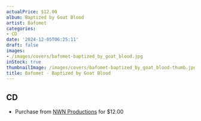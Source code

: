 ```yaml
---
actualPrice: $12.00
album: Baptized by Goat Blood
artist: Bafomet
categories:
- CD
date: '2024-12-05T06:25:11'
draft: false
images:
- /images/covers/bafomet-baptized_by_goat_blood.jpg
inStock: true
thumbnailImage: /images/covers/bafomet-baptized_by_goat_blood-thumb.jpg
title: Bafomet - Baptized by Goat Blood
---
```


## CD
* Purchase from [NWN Productions](http://shop.nwnprod.com/index.php?route=product/product&path=93&product_id=50046&sort=pd.name&order=ASC) for $12.00
